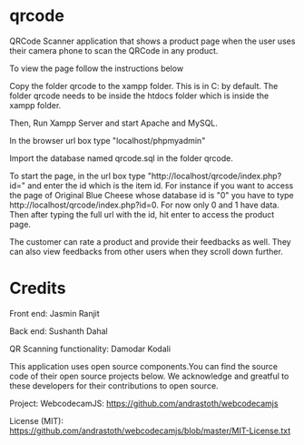 # qrcode
QRCode Scanner application that shows a product page when the user uses their camera phone to scan the QRCode in any product.

To view the page follow the instructions below

Copy the folder qrcode to the xampp folder. This is in C: by default. The folder qrcode needs to be inside the htdocs folder which is inside the xampp folder.

Then, Run Xampp Server and start Apache and MySQL.

In the browser url box type "localhost/phpmyadmin"

Import the database named qrcode.sql in the folder qrcode.

To start the page, in the url box type "http://localhost/qrcode/index.php?id=" and enter the id which is the item id. For instance if you want to access the page of Original Blue Cheese whose database id is "0" you have to type http://localhost/qrcode/index.php?id=0. For now only 0 and 1 have data. Then after typing the full url with the id, hit enter to access the product page.

The customer can rate a product and provide their feedbacks as well. They can also view feedbacks from other users when they scroll down further.

# Credits
Front end: Jasmin Ranjit

Back end: Sushanth Dahal

QR Scanning functionality: Damodar Kodali

This application uses open source components.You can find the source code of their open source projects below.
We acknowledge and greatful to these developers for their contributions to open source.

Project: WebcodecamJS:  https://github.com/andrastoth/webcodecamjs

License (MIT): https://github.com/andrastoth/webcodecamjs/blob/master/MIT-License.txt 
